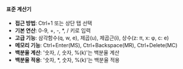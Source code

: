 #### 표준 계산기

- **접근 방법**: Ctrl+1 또는 상단 탭 선택
- **기본 연산**: 0-9, +, -, \*, / 키로 입력
- **고급 기능**: 삼각함수(q, w, e), 제곱(u), 제곱근(i), 상수(z: π, x: φ, c: e)
- **메모리 기능**: Ctrl+Enter(MS), Ctrl+Backspace(MR), Ctrl+Delete(MC)
- **백분율 계산**: '숫자, /, 숫자, %(k)'는 백분율 계산
- **백분율 적용**: '숫자, \*, 숫자, %(k)'는 백분율 적용
